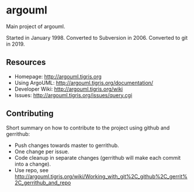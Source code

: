 # argouml
Main project of argouml.

Started in January 1998. Converted to Subversion in 2006. Converted to git in 2019.

## Resources

* Homepage: <http://argouml.tigris.org>
* Using ArgoUML: <http://argouml.tigris.org/documentation/>
* Developer Wiki: <http://argouml.tigris.org/wiki>
* Issues: <http://argouml.tigris.org/issues/query.cgi>

## Contributing

Short summary on how to contribute to the project using github and
gerrithub:

* Push changes towards master to gerrithub.
* One change per issue.
* Code cleanup in separate changes (gerrithub will make each commit into a change).
* Use repo, see <http://argouml.tigris.org/wiki/Working_with_git%2C_github%2C_gerrit%2C_gerrithub_and_repo>
